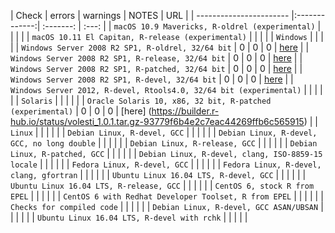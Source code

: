 | Check                   |      errors   | warnings  | NOTES | URL |
| ----------------------- |:-------------:| :-------: | :---: |
| `macOS 10.9 Mavericks, R-oldrel (experimental)` |  |  |  | 
| `macOS 10.11 El Capitan, R-release (experimental)` |  |  |  |
| `Windows` |  |  |  |
| `Windows Server 2008 R2 SP1, R-oldrel, 32/64 bit` | 0 | 0 | 0 | [here](https://builder.r-hub.io/status/volesti_1.0.2.tar.gz-f43945e177bd0a39f2a4effa8f6e9c88) |
| `Windows Server 2008 R2 SP1, R-release, 32/64 bit` | 0 | 0 | 0 | [here](https://builder.r-hub.io/status/volesti_1.0.2.tar.gz-707ffbeaa5fb7f3b00a1cff357e63c7f) |
| `Windows Server 2008 R2 SP1, R-patched, 32/64 bit` | 0 | 0 | 0 | [here](https://builder.r-hub.io/status/volesti_1.0.2.tar.gz-3376f9b5f6a17ba0a2c30b0cbf0bf917) |
| `Windows Server 2008 R2 SP1, R-devel, 32/64 bit` | 0 | 0 | 0 | [here](https://builder.r-hub.io/status/volesti_1.0.2.tar.gz-901e108dfc1802c6f8726f162c95e597) |
| `Windows Server 2012, R-devel, Rtools4.0, 32/64 bit (experimental)` |  |  |  |  |
| `Solaris` |  |  |  |  |
| `Oracle Solaris 10, x86, 32 bit, R-patched (experimental)` | 0 | 0 | 0 | [here] (https://builder.r-hub.io/status/volesti_1.0.1.tar.gz-93779f6b4e2c7eac44269ffb6c565915) |
| `Linux` |  |  |  |  |
| `Debian Linux, R-devel, GCC` |  |  |  |  |
| `Debian Linux, R-devel, GCC, no long double` |  |  |  |  |
| `Debian Linux, R-release, GCC` |  |  |  |  |
| `Debian Linux, R-patched, GCC` |  |  |  |  |
| `Debian Linux, R-devel, clang, ISO-8859-15 locale` |  |  |  |  |
| `Fedora Linux, R-devel, GCC` |  |  |  |  |
| `Fedora Linux, R-devel, clang, gfortran` |  |  |  |  |
| `Ubuntu Linux 16.04 LTS, R-devel, GCC` |  |  |  |  |
| `Ubuntu Linux 16.04 LTS, R-release, GCC` |  |  |  |  |
| `CentOS 6, stock R from EPEL` |  |  |  |  |
| `CentOS 6 with Redhat Developer Toolset, R from EPEL` |  |  |  |  |
| `Checks for compiled code` |  |  |  |  |
| `Debian Linux, R-devel, GCC ASAN/UBSAN` |  |  |  |  |
| `Ubuntu Linux 16.04 LTS, R-devel with rchk` |  |  |  |  |
